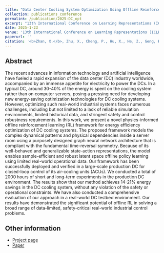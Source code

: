 ```yaml
---
title: "Data Center Cooling System Optimization Using Offline Reinforcement Learning"
collection: publications_conference
permalink: /publication/2025-DC_opt
excerpt: "13th International Conference on Learning Representations (ICLR 2025)."
date: 2025-1-23
venue: '13th International Conference on Learning Representations (ICLR 2025).'
paperurl: ''
citation: '<b>Zhan, X.</b>, Zhu, X., Cheng, P., Hu, X., He, Z., Geng, H., Leng, J., Zheng, H., Liu, C., Hong, T., Liang, Y., Liu, Y., Zhao, F. Data Center Cooling System Optimization Using Offline Reinforcement Learning. In the <i>13th International Conference on Learning Representations (ICLR 2025)</i>.'
---
```


Abstract
---
The recent advances in information technology and artificial intelligence have fueled a rapid expansion of the data center (DC) industry worldwide, accompanied by an immense appetite for electricity to power the DCs. In a typical DC, around 30-40% of the energy is spent on the cooling system rather than on computer servers, posing a pressing need for developing new energy-saving optimization technologies for DC cooling systems. However, optimizing such real-world industrial systems faces numerous challenges, including but not limited to a lack of reliable simulation environments, limited historical data, and stringent safety and control robustness requirements. In this work, we present a novel physics-informed offline reinforcement learning (RL) framework for energy efficiency optimization of DC cooling systems. The proposed framework models the complex dynamical patterns and physical dependencies inside a server room using a purposely designed graph neural network architecture that is compliant with the fundamental time-reversal symmetry. Because of its well-behaved and generalizable state-action representations, the model enables sample-efficient and robust latent space offline policy learning using limited real-world operational data. Our framework has been successfully deployed and verified in a large-scale production DC for closed-loop control of its air-cooling units (ACUs). We conducted a total of 2000 hours of short and long-term experiments in the production DC environment. The results show that our method achieves 14-21% energy savings in the DC cooling system, without any violation of the safety or operational constraints. We have also conducted a comprehensive evaluation of our approach in a real-world DC testbed environment. Our results have demonstrated the significant potential of offline RL in solving a broad range of data-limited, safety-critical real-world industrial control problems.


Other information
---
* [Project page](https://air-di.github.io/AIDC/)
* [Paper](https://openreview.net/forum?id=W8xukd70cU)